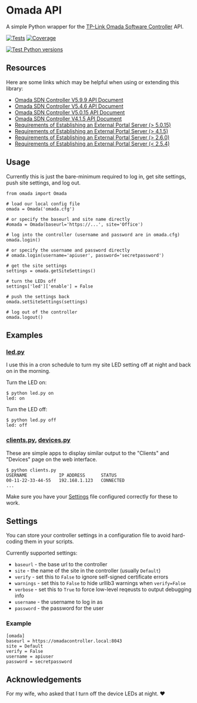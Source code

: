 # Omada API

A simple Python wrapper for the [TP-Link Omada Software Controller](https://www.tp-link.com/us/support/download/omada-software-controller/) API.

[![Tests](docs/badges/tests.svg)](docs/badges/tests.svg)
[![Coverage](docs/badges/coverage.svg)](docs/badges/coverage.svg)

[![Test Python versions](https://github.com/ghaberek/omada-api/actions/workflows/versions.yml/badge.svg)](https://github.com/ghaberek/omada-api/actions/workflows/versions.yml)

## Resources

Here are some links which may be helpful when using or extending this library:

- [Omada SDN Controller V5.9.9 API Document](https://community.tp-link.com/en/business/forum/topic/590430?replyId=1196216)
- [Omada SDN Controller V5.4.6 API Document](https://community.tp-link.com/en/business/forum/topic/590430?replyId=1196214)
- [Omada SDN Controller V5.0.15 API Document](https://community.tp-link.com/en/business/forum/topic/529298?replyId=1044808)
- [Omada SDN Controller V4.1.5 API Document](https://community.tp-link.com/en/business/forum/topic/253944?replyId=565824)
- [Requirements of Establishing an External Portal Server (> 5.0.15)](https://www.tp-link.com/us/support/faq/3231/)
- [Requirements of Establishing an External Portal Server (> 4.1.5)](https://www.tp-link.com/us/support/faq/2907/)
- [Requirements of Establishing an External Portal Server (> 2.6.0)](https://www.tp-link.com/us/support/faq/2274/)
- [Requirements of Establishing an External Portal Server (< 2.5.4)](https://www.tp-link.com/us/support/faq/928/)

## Usage

Currently this is just the bare-minimum required to log in, get site settings, push site settings, and log out.

```
from omada import Omada

# load our local config file
omada = Omada('omada.cfg')

# or specify the baseurl and site name directly
#omada = Omada(baseurl='https://...', site='Office')

# log into the controller (username and password are in omada.cfg)
omada.login()

# or specify the username and password directly
# omada.login(username='apiuser', password='secretpassword')

# get the site settings
settings = omada.getSiteSettings()

# turn the LEDs off
settings['led']['enable'] = False

# push the settings back
omada.setSiteSettings(settings)

# log out of the controller
omada.logout()
```

## Examples

### [led.py](led.py)

I use this in a cron schedule to turn my site LED setting off at night and back on in the morning.

Turn the LED on:

```
$ python led.py on
led: on
```
Turn the LED off:

```
$ python led.py off
led: off
```

### [clients.py](clients.py), [devices.py](devices.py)

These are simple apps to display similar output to the "Clients" and "Devices" page on the web interface.

```
$ python clients.py
USERNAME            IP ADDRESS      STATUS
00-11-22-33-44-55   192.168.1.123   CONNECTED
...
```

Make sure you have your [Settings](#Settings) file configured correctly for these to work.

## Settings

You can store your controller settings in a configuration file to avoid hard-coding them in your scripts.

Currently supported settings:

- `baseurl` - the base url to the controller
- `site` - the name of the site in the controller (usually `Default`)
- `verify` - set this to `False` to ignore self-signed certificate errors
- `warnings` - set this to `False` to hide urllib3 warnings when `verify=False`
- `verbose` - set this to `True` to force low-level reqeusts to output debugging info
- `username` - the username to log in as
- `password` - the password for the user

### Example

```
[omada]
baseurl = https://omadacontroller.local:8043
site = Default
verify = False
username = apiuser
password = secretpassword
```

## Acknowledgements

For my wife, who asked that I turn off the device LEDs at night. :heart:
